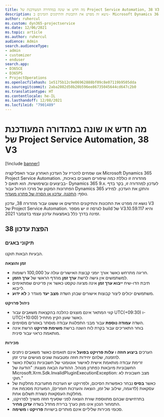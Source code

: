 ```yaml
---
title: מה חדש או שונה במהדורה המעודכנת של Project Service Automation, 38 V3
description: נושא זה מפרט את התכונות והתיקונים הזמינים ב- Microsoft Dynamics 365 Project Service Automation מהדורת עדכון 38, V3.
author: ruhercul
ms.custom: dyn365-projectservice
ms.date: 12/06/2021
ms.topic: article
ms.author: ruhercul
audience: Admin
search.audienceType:
- admin
- customizer
- enduser
search.app:
- D365CE
- D365PS
- ProjectOperations
ms.openlocfilehash: 1e5175b12c9e06962888bf09c8e07119b9505dda
ms.sourcegitcommit: 2aba2082d50b20b596ee86735045644cd647c2b0
ms.translationtype: HT
ms.contentlocale: he-IL
ms.lasthandoff: 12/08/2021
ms.locfileid: "7901489"
---
```

# <a name="whats-new-or-changed-in-project-service-automation-update-release-38-v3"></a>מה חדש או שונה במהדורה המעודכנת של Project Service Automation, 38 V3

[!include [banner](../includes/psa-now-project-operations.md)]

אנו שמחים להכריז על העדכון האחרון עבור האפליקציה Microsoft Dynamics 365 Project Service Automation. מהדורה זו כוללת כמה שיפורים חשובים באיכות, בביצועים ובשימושיות. הוא תואם ל- Dynamics 365 9.x. לעדכון למהדורה זו, בקר בדף הפתרונות המקוון של מרכז הניהול עבור Dynamics 365 והתקן את העדכון. למידע נוסף: [התקנה, עדכון או הסרה של פתרון מועדף](/power-platform/admin/install-remove-preferred-solution).

נושא זה מפרט את התכונות והתיקונים החדשים או ששונו עבור מהדורה 38, עדכון V3 של Project Service Automation. לגרסה זו יש מספר build של V3.10.59.117 והיא זמינה בדרך כלל באמצעות עדכון עצמי בדצמבר 2021.

## <a name="update-release-38"></a>הפצת עדכון 38

### <a name="bug-fixes"></a>תיקוני באגים

הבעיות הבאות תוקנו.

**זמן והוצאה**

- חריגה מתרחש כאשר אורך יומני קבוצת האישורים עולה על 100,000 רשומות.
- למשתמשים אין גישה לרשת **ערך זמן** מהדף הראשי של **ערך הזמן**.
- תיבת הדו-שיח **ייבוא ערך זמן** אינה מציגה טקסט כאשר אין פריטים שמתאימים לייבוא.
- משתמשים יכולים ליצור קבוצות אישורים שבהן השדה **מצב יעד** מוגדר כ **לא ידוע**.

**ניהול פרויקט**

- קווי המתאר אינם מוצגים כהלכה בהקצאות משאבים עבור UTC(+09:30‎)‎ ו-UTC(+10:00)‎ כאשר שעון הקיץ מתחיל.
- השדה **עמודה נוספת** עבור מבני התפלגות עבודה מוסתר באזורים מסוימים.
- בוחר התאריכים עבור בקרת לוח השנה ברשת **משימת פרויקט** הרשת אינה מותאמת כראוי עבור סינית.

**מכירות**

- הערכים **ביצוע חוזה** ו **עלות פרויקט בפועל** אינם תואמים כאשר משאבים ניתנים להזמנה, שלהם יחידות חוזה ומטבעות שונים מגישים ערכי זמן.
- זרימת עבודה מותאמת אישית לאישור אוטומטי של חשבוניות נכשלת כאשר החשבוניות מיובאות כפתרון מנוהל. ההודעה הבאה מוצגת: "הודעה של Microsoft.Xrm.Sdk.InvalidPluginExecutionException: מצב חשבונית לא חוקי."
- כאשר **בסיס** נבחר כאפשרות הסיכום, ולפרויקט יש הערכות מתערובת מחלקות של עסקאות (לדוגמה, שילוב של זמן, הוצאה והערכות חומרים), המערכת מסכמת את מחלקות העסקאות כשורת תשלום אחת.
- בתרחישים שבהם מתווספת שורת הוצאה לפני שסעיף חוזה משויך לפרויקט, התמחור הנכון אינו מוזן כערך ברירת מחדל בשדה **עדכן מחיר**.
- סכומי מכירות שליליים אינם מותרים בישויות **פרויקט** ו **משִימה**.

